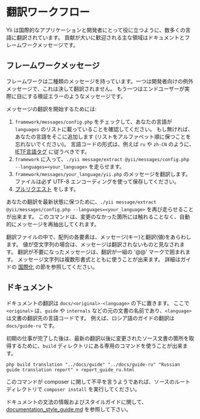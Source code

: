 翻訳ワークフロー
================

Yii は国際的なアプリケーションと開発者にとって役に立つように、数多くの言語に翻訳されています。
貢献が大いに歓迎される主な領域はドキュメントとフレームワークメッセージです。

フレームワークメッセージ
------------------------

フレームワークは二種類のメッセージを持っています。一つは開発者向けの例外メッセージで、これは決して翻訳されません。
もう一つはエンドユーザーが実際に目にする検証エラーのようなメッセージです。

メッセージの翻訳を開始するためには:

1. `framework/messages/config.php` をチェックして、あなたの言語が `languages` のリストに載っていることを確認してください。
   もし無ければ、あなたの言語をそこに追加します (リストをアルファベット順に保つことを忘れないでください)。
   言語コードの形式は、例えば `ru` や `zh-CN` のように、[IETF言語タグ](http://ja.wikipedia.org/wiki/IETF%E8%A8%80%E8%AA%9E%E3%82%BF%E3%82%B0) に従うべきです。
2. `framework` に入って、`./yii message/extract @yii/messages/config.php --languages=<your_language>` を走らせます。
3. `framework/messages/your_language/yii.php` のメッセージを翻訳します。ファイルは必ず UTF-8 エンコーディングを使って保存してください。
4. [プルリクエスト](git-workflow.md) をします。

あなたの翻訳を最新状態に保つために、`./yii message/extract @yii/messages/config.php --languages=<your_language>` を再び走らせることが出来ます。
このコマンドは、変更のなかった箇所には触れることなく、自動的にメッセージを再抽出してくれます。

翻訳ファイルの中で、配列の各要素は、メッセージ(キー)と翻訳(値)をあらわします。
値が空文字列の場合は、メッセージは翻訳されないものと見なされます。
翻訳が不要になったメッセージは、翻訳が一組の '@@' マークで囲まれます。
メッセージ文字列は複数形書式とともに使うことが出来ます。
詳細はガイドの [国際化](../guide-ja/tutorial-i18n.md) の節を参照してください。

ドキュメント
------------

ドキュメントの翻訳は `docs/<original>-<language>` の下に置きます。
ここで `<original>` は、`guide` や `internals` などの元の文書の名前であり、`<language>` は文書の翻訳先の言語コードです。
例えば、ロシア語のガイドの翻訳は `docs/guide-ru` です。

初期の仕事が完了した後は、最新の翻訳以後に変更されたソース文書の箇所を取得するために、`build` ディレクトリにある専用のコマンドを使うことが出来ます。

```
php build translation "../docs/guide" "../docs/guide-ru" "Russian guide translation report" > report_guide_ru.html
```

このコマンドが composer に関して不平を言うようであれば、ソースのルートディレクトリで `composer install` を実行してください。

ドキュメントの文法の情報およびスタイルガイドに関して、[documentation_style_guide.md](../documentation_style_guide.md) を参照して下さい。
